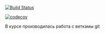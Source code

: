 [![Build Status](https://travis-ci.com/ogneyar79/junior.svg?branch=master)](https://travis-ci.com/ogneyar79/junior)

[![codecov](https://codecov.io/gh/ogneyar79/junior/branch/master/graph/badge.svg)](https://codecov.io/gh/ogneyar79/junior)

В курсе производилась работа с веткамы git
